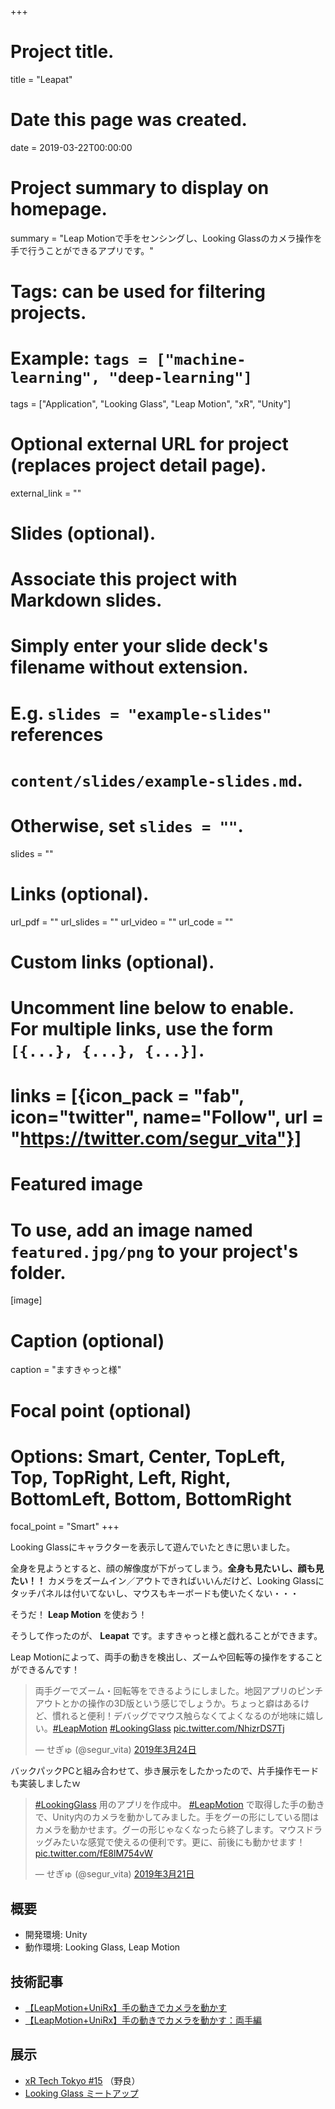 +++
# Project title.
title = "Leapat"

# Date this page was created.
date = 2019-03-22T00:00:00

# Project summary to display on homepage.
summary = "Leap Motionで手をセンシングし、Looking Glassのカメラ操作を手で行うことができるアプリです。"

# Tags: can be used for filtering projects.
# Example: `tags = ["machine-learning", "deep-learning"]`
tags = ["Application", "Looking Glass", "Leap Motion", "xR", "Unity"]

# Optional external URL for project (replaces project detail page).
external_link = ""

# Slides (optional).
#   Associate this project with Markdown slides.
#   Simply enter your slide deck's filename without extension.
#   E.g. `slides = "example-slides"` references 
#   `content/slides/example-slides.md`.
#   Otherwise, set `slides = ""`.
slides = ""

# Links (optional).
url_pdf = ""
url_slides = ""
url_video = ""
url_code = ""

# Custom links (optional).
#   Uncomment line below to enable. For multiple links, use the form `[{...}, {...}, {...}]`.
# links = [{icon_pack = "fab", icon="twitter", name="Follow", url = "https://twitter.com/segur_vita"}]

# Featured image
# To use, add an image named `featured.jpg/png` to your project's folder. 
[image]
  # Caption (optional)
  caption = "ますきゃっと様"

  # Focal point (optional)
  # Options: Smart, Center, TopLeft, Top, TopRight, Left, Right, BottomLeft, Bottom, BottomRight
  focal_point = "Smart"
+++



Looking Glassにキャラクターを表示して遊んでいたときに思いました。

全身を見ようとすると、顔の解像度が下がってしまう。**全身も見たいし、顔も見たい！！**
カメラをズームイン／アウトできればいいんだけど、Looking Glassにタッチパネルは付いてないし、マウスもキーボードも使いたくない・・・

そうだ！ **Leap Motion** を使おう！

そうして作ったのが、 **Leapat** です。ますきゃっと様と戯れることができます。

Leap Motionによって、両手の動きを検出し、ズームや回転等の操作をすることができるんです！

<blockquote class="twitter-tweet" data-lang="ja"><p lang="ja" dir="ltr">両手グーでズーム・回転等をできるようにしました。地図アプリのピンチアウトとかの操作の3D版という感じでしょうか。ちょっと癖はあるけど、慣れると便利！デバッグでマウス触らなくてよくなるのが地味に嬉しい。<a href="https://twitter.com/hashtag/LeapMotion?src=hash&amp;ref_src=twsrc%5Etfw">#LeapMotion</a> <a href="https://twitter.com/hashtag/LookingGlass?src=hash&amp;ref_src=twsrc%5Etfw">#LookingGlass</a> <a href="https://t.co/NhizrDS7Tj">pic.twitter.com/NhizrDS7Tj</a></p>&mdash; せぎゅ (@segur_vita) <a href="https://twitter.com/segur_vita/status/1109754332092624896?ref_src=twsrc%5Etfw">2019年3月24日</a></blockquote>
<script async src="https://platform.twitter.com/widgets.js" charset="utf-8"></script>

バックパックPCと組み合わせて、歩き展示をしたかったので、片手操作モードも実装しましたｗ

<blockquote class="twitter-tweet" data-lang="ja"><p lang="ja" dir="ltr"><a href="https://twitter.com/hashtag/LookingGlass?src=hash&amp;ref_src=twsrc%5Etfw">#LookingGlass</a> 用のアプリを作成中。 <a href="https://twitter.com/hashtag/LeapMotion?src=hash&amp;ref_src=twsrc%5Etfw">#LeapMotion</a> で取得した手の動きで、Unity内のカメラを動かしてみました。手をグーの形にしている間はカメラを動かせます。グーの形じゃなくなったら終了します。マウスドラッグみたいな感覚で使えるの便利です。更に、前後にも動かせます！ <a href="https://t.co/fE8lM754vW">pic.twitter.com/fE8lM754vW</a></p>&mdash; せぎゅ (@segur_vita) <a href="https://twitter.com/segur_vita/status/1108794958318702592?ref_src=twsrc%5Etfw">2019年3月21日</a></blockquote>
<script async src="https://platform.twitter.com/widgets.js" charset="utf-8"></script>



## 概要

- 開発環境: Unity
- 動作環境: Looking Glass, Leap Motion




## 技術記事

- [【LeapMotion+UniRx】手の動きでカメラを動かす](https://qiita.com/segur/items/13d22727c913f8159990)
- [【LeapMotion+UniRx】手の動きでカメラを動かす：両手編](https://qiita.com/segur/items/4d9947db66d70def9762)



## 展示

- [xR Tech Tokyo #15](https://vrtokyo.connpass.com/event/121561/) （野良）
- [Looking Glass ミートアップ](https://connpass.com/event/124916/)



